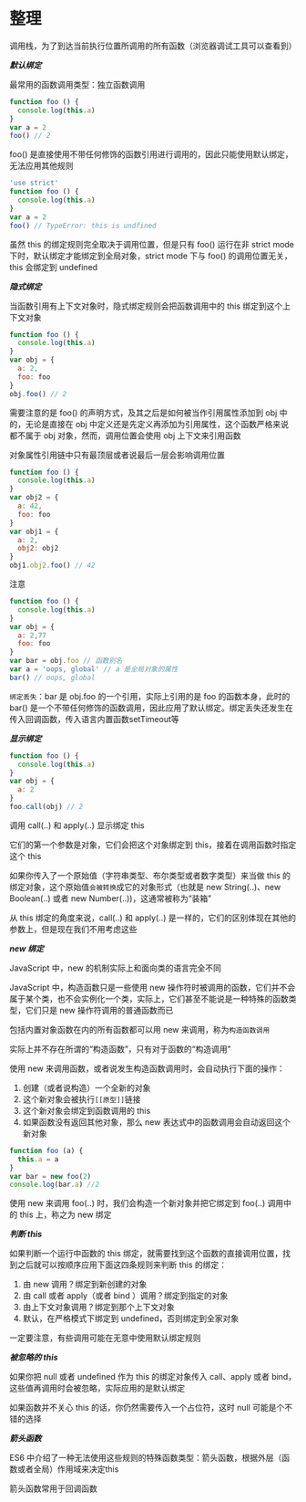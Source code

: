 # 整理

调用栈，为了到达当前执行位置所调用的所有函数（浏览器调试工具可以查看到）

**_默认绑定_**

最常用的函数调用类型：独立函数调用
```js
function foo () {
  console.log(this.a)
}
var a = 2
foo() // 2
```
foo() 是直接使用不带任何修饰的函数引用进行调用的，因此只能使用默认绑定，无法应用其他规则
```js
'use strict'
function foo () {
  console.log(this.a)
}
var a = 2
foo() // TypeError: this is undfined
```
虽然 this 的绑定规则完全取决于调用位置，但是只有 foo() 运行在非 strict mode 下时，默认绑定才能绑定到全局对象，strict mode 下与 foo() 的调用位置无关，this 会绑定到 undefined

**_隐式绑定_**

当函数引用有上下文对象时，隐式绑定规则会把函数调用中的 this 绑定到这个上下文对象

```js
function foo () {
  console.log(this.a)
}
var obj = {
  a: 2,
  foo: foo
}
obj.foo() // 2
```
需要注意的是 foo() 的声明方式，及其之后是如何被当作引用属性添加到 obj 中的，无论是直接在 obj 中定义还是先定义再添加为引用属性，这个函数严格来说都不属于 obj 对象，然而，调用位置会使用 obj 上下文来引用函数

对象属性引用链中只有最顶层或者说最后一层会影响调用位置
```js
function foo () {
  console.log(this.a)
}
var obj2 = {
  a: 42,
  foo: foo
}
var obj1 = {
  a: 2,
  obj2: obj2
}
obj1.obj2.foo() // 42
```
注意
```js
function foo () {
  console.log(this.a)
}
var obj = {
  a: 2,77
  foo: foo
}
var bar = obj.foo // 函数别名
var a = 'oops, global' // a 是全局对象的属性
bar() // oops, global
```
`绑定丢失`：bar 是 obj.foo 的一个引用，实际上引用的是 foo 的函数本身，此时的 bar() 是一个不带任何修饰的函数调用，因此应用了默认绑定。绑定丢失还发生在传入回调函数，传入语言内置函数setTimeout等

**_显示绑定_**

```js
function foo () {
  console.log(this.a)
}
var obj = {
  a: 2
}
foo.call(obj) // 2
```
调用 call(..) 和 apply(..) 显示绑定 this

它们的第一个参数是对象，它们会把这个对象绑定到 this，接着在调用函数时指定这个 this

如果你传入了一个原始值（字符串类型、布尔类型或者数字类型）来当做 this 的绑定对象，这个原始值`会被转换`成它的对象形式（也就是 new String(..)、new Boolean(..) 或者 new Number(..))，这通常被称为“装箱”

从 this 绑定的角度来说，call(..) 和 apply(..) 是一样的，它们的区别体现在其他的参数上，但是现在我们不用考虑这些

**_new 绑定_**

JavaScript 中，new 的机制实际上和面向类的语言完全不同

JavaScript 中，构造函数只是一些使用 new 操作符时被调用的函数，它们并不会属于某个类，也不会实例化一个类，实际上，它们甚至不能说是一种特殊的函数类型，它们只是 new 操作符调用的普通函数而已

包括内置对象函数在内的所有函数都可以用 new 来调用，称为`构造函数调用`

实际上并不存在所谓的“构造函数”，只有对于函数的“构造调用”

使用 new 来调用函数，或者说发生构造函数调用时，会自动执行下面的操作：
1. 创建（或者说构造）一个全新的对象
2. 这个新对象会被执行`[[原型]]`链接
3. 这个新对象会绑定到函数调用的 this
4. 如果函数没有返回其他对象，那么 new 表达式中的函数调用会自动返回这个新对象

```js
function foo (a) {
  this.a = a
}
var bar = new foo(2)
console.log(bar.a) //2
```
使用 new 来调用 foo(..) 时，我们会构造一个新对象并把它绑定到 foo(..) 调用中的 this 上，称之为 new 绑定

**_判断 this_**

如果判断一个运行中函数的 this 绑定，就需要找到这个函数的直接调用位置，找到之后就可以按顺序应用下面这四条规则来判断 this 的绑定：
1. 由 new 调用？绑定到新创建的对象
2. 由 call 或者 apply（或者 bind ）调用？绑定到指定的对象
3. 由上下文对象调用？绑定到那个上下文对象
4. 默认，在严格模式下绑定到 undefined，否则绑定到全家对象

一定要注意，有些调用可能在无意中使用默认绑定规则

**_被忽略的 this_**

如果你把 null 或者 undefined 作为 this 的绑定对象传入 call、apply 或者 bind，这些值再调用时会被忽略，实际应用的是默认绑定

如果函数并不关心 this 的话，你仍然需要传入一个占位符，这时 null 可能是个不错的选择

**_箭头函数_**

ES6 中介绍了一种无法使用这些规则的特殊函数类型：箭头函数，根据外层（函数或者全局）作用域来决定this

箭头函数常用于回调函数
